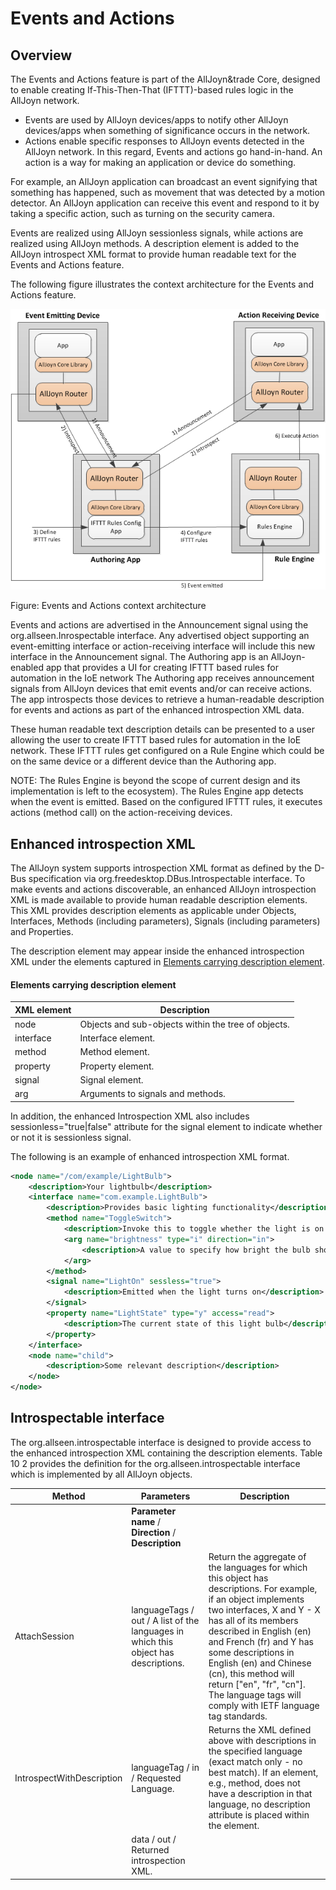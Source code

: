 # Events and Actions

## Overview

The Events and Actions feature is part of the AllJoyn&trade Core, 
designed to enable creating If-This-Then-That (IFTTT)-based 
rules logic in the AllJoyn network. 

* Events are used by AllJoyn devices/apps to notify other 
AllJoyn devices/apps when something of significance occurs in the network. 
* Actions enable specific responses to AllJoyn events detected 
in the AllJoyn network. In this regard, Events and actions 
go hand-in-hand. An action is a way for making an application 
or device do something.

For example, an AllJoyn application can broadcast an event 
signifying that something has happened, such as movement 
that was detected by a motion detector. An AllJoyn application 
can receive this event and respond to it by taking a specific 
action, such as turning on the security camera. 

Events are realized using AllJoyn sessionless signals, 
while actions are realized using AllJoyn methods. A description 
element is added to the AllJoyn introspect XML format to 
provide human readable text for the Events and Actions feature.

The following figure illustrates the context architecture 
for the Events and Actions feature. 

![events-actions-arch][events-actions-arch]

Figure: Events and Actions context architecture

Events and actions are advertised in the Announcement signal 
using the org.allseen.Inrospectable interface. Any advertised 
object supporting an event-emitting interface or action-receiving 
interface will include this new interface in the Announcement 
signal. The Authoring app is an AllJoyn-enabled app that provides 
a UI for creating IFTTT based rules for automation in the 
IoE network The Authoring app receives announcement signals 
from AllJoyn devices that emit events and/or can receive actions. 
The app introspects those devices to retrieve a human-readable 
description for events and actions as part of the enhanced 
introspection XML data.  

These human readable text description details can be presented 
to a user allowing the user to create IFTTT based rules for 
automation in the IoE network. These IFTTT rules get configured 
on a Rule Engine which could be on the same device or a different 
device than the Authoring app. 

NOTE: The Rules Engine is beyond the scope of current design 
and its implementation is left to the ecosystem). The Rules Engine 
app detects when the event is emitted. Based on the configured 
IFTTT rules, it executes actions (method call) on the action-receiving devices.

## Enhanced introspection XML

The AllJoyn system supports introspection XML format as 
defined by the D-Bus specification via org.freedesktop.DBus.Introspectable 
interface. To make events and actions discoverable, an enhanced AllJoyn 
introspection XML is made available to provide human readable description 
elements. This XML provides description elements as applicable under Objects, 
Interfaces, Methods (including parameters), Signals (including parameters) and Properties. 

The description element may appear inside the enhanced introspection 
XML under the elements captured in [Elements carrying description element][elements-carrying-description-element].

#### Elements carrying description element

| XML element | Description |
|---|---|
| node	| Objects and sub-objects within the tree of objects. |
| interface | Interface element. |
| method | Method element. |
| property | Property element. |
| signal | Signal element. |
| arg | Arguments to signals and methods. |

In addition, the enhanced Introspection XML also includes 
sessionless="true|false" attribute for the signal element 
to indicate whether or not it is sessionless signal.

The following is an example of enhanced introspection XML format.

```xml
<node name="/com/example/LightBulb">
    <description>Your lightbulb</description>
    <interface name="com.example.LightBulb">
        <description>Provides basic lighting functionality</description>
        <method name="ToggleSwitch">
            <description>Invoke this to toggle whether the light is on or off</description>
            <arg name="brightness" type="i" direction="in">
                <description>A value to specify how bright the bulb should shine</description>
            </arg>
        </method>
        <signal name="LightOn" sessless="true">
            <description>Emitted when the light turns on</description>
        </signal>
        <property name="LightState" type="y" access="read">
            <description>The current state of this light bulb</description>
        </property>
    </interface>
    <node name="child">
        <description>Some relevant description</description>
    </node>
</node>
```

## Introspectable interface

The org.allseen.introspectable interface is designed to 
provide access to the enhanced introspection XML containing 
the description elements. Table 10 2 provides the definition 
for the org.allseen.introspectable interface which is 
implemented by all AllJoyn objects.

| Method | Parameters | Description |
|---|---|---|
| | **Parameter name** / **Direction** / **Description** | |
| AttachSession | languageTags / out / A list of the languages in which this object has descriptions. | Return the aggregate of the languages for which this object has descriptions. For example, if an object implements two interfaces, X and Y - X has all of its members described in English (en) and French (fr) and Y has some descriptions in English (en) and Chinese (cn), this method will return ["en", "fr", "cn"]. The language tags will comply with IETF language tag standards. |
| IntrospectWithDescription | languageTag / in / Requested Language. | Returns the XML defined above with descriptions in the specified language (exact match only - no best match). If an element, e.g., method, does not have a description in that language, no description attribute is placed within the element. |
| | data / out / Returned introspection XML. | |
 


[elements-carrying-description-element]: #elements-carrying-description-element

[events-actions-arch]: /files/learn/system-desc/events-actions-arch.png
